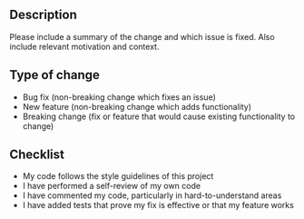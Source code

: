## Description

Please include a summary of the change and which issue is fixed. Also include relevant motivation and context.

## Type of change
- Bug fix (non-breaking change which fixes an issue)
- New feature (non-breaking change which adds functionality)
- Breaking change (fix or feature that would cause existing functionality to change)

## Checklist
- My code follows the style guidelines of this project
- I have performed a self-review of my own code
- I have commented my code, particularly in hard-to-understand areas
- I have added tests that prove my fix is effective or that my feature works
